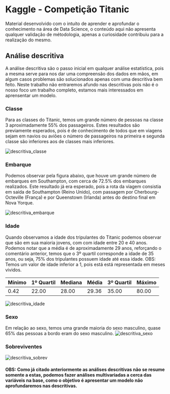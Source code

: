 # Kaggle - Competição Titanic 

Material desenvolvido com o intuíto de aprender e aprofundar o conhecimento na área de Data Science, o conteúdo aqui não apresenta qualquer validação de métodologia, apenas a curiosidade contribuiu para a realização do mesmo.

## Análise descritiva

A análise descritiva são o passo inicial em qualquer análise estatística, pois a mesma serve para nos dar uma compreensão dos dados em mãos, em algum casos problemas são solucionados apenas com uma descritiva bem feito. Neste trabalho não entraremos afundo nas descritivas pois não é o nosso foco um trabalho completo, estamos mais interessados em aprensentar um modelo.

### Classe
Para as classes do Titanic, temos um grande número de pessoas na classe 3 aproximadamente 55% dos passageiros. Estes resultados são previamente esperados, pois é de conhecimento de todos que em viagens sejam em navios ou aviões o número de passageiros na primeira e segunda classe são inferiores aos de classes mais inferiores.

![descritiva_classe](https://user-images.githubusercontent.com/47902959/81209853-6ed53b80-8fa7-11ea-9c2b-9821dbf50d89.png)

### Embarque
Podemos observar pela figura abaixo, que houve um grande número de embarques em Southampton, com cerca de 72.5% dos embarques realizados. Este resultado já era esperado, pois a rota da viagem consistia em saída de Southampton (Reino Unido), com passagem por Cherbourg-Octeville (França) e por Queenstown (Irlanda) antes do destino final em Nova Yorque.

![descritiva_embarque](https://user-images.githubusercontent.com/47902959/81113007-e8145600-8ef5-11ea-91ee-4df1402c0938.png)

### Idade
Quando observamos a idade dos tripulantes do Titanic podemos observar que são em sua maioria jovens, com com idade entre 20 e 40 anos.
Podemos notar que a média é de aproximadamente 29 anos, reforçando o comentário anterior, temos que o 3º quartil corresponde a idade de 35 anos, ou seja, 75% dos tripulantes possuem idade até essa idade.
OBS: Temos um valor de idade inferior a 1, pois está está representada em meses vividos.

   | Mínimo | 1º Quartil | Mediana | Média | 3º Quartil | Máximo  |
   |--------|------------|---------|-------|------------|---------|
   | 0.42   | 22.00      | 28.00   | 29.36 | 35.00      | 80.00   |
  
![descritiva_idade](https://user-images.githubusercontent.com/47902959/81113010-e8145600-8ef5-11ea-8392-c5374cfe0270.png)

### Sexo
Em relação ao sexo, temos uma grande maioria do sexo masculino, quase 65% das pessoas a bordo eram do sexo masculino. 
![descritiva_sexo](https://user-images.githubusercontent.com/47902959/81113011-e8acec80-8ef5-11ea-91f8-740cd871c5b4.png)

### Sobreviventes
![descritiva_sobrev](https://user-images.githubusercontent.com/47902959/81209859-70066880-8fa7-11ea-979a-0ecd6cd1f2cc.png)

#### OBS: Como já citado anteriormente as análises descritivas não se resume somente a estas, podemos fazer análises multivariadas a cerca das variáveis na base, como o objetivo é apresentar um modelo não aprofundaremos nas descritivas.

